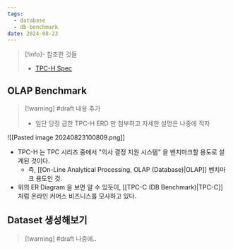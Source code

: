 ```yaml
---
tags:
  - database
  - db-benchmark
date: 2024-08-23
---
```

> [!info]- 참조한 것들
> - [TPC-H Spec](https://www.tpc.org/tpc_documents_current_versions/pdf/tpc-h_v2.17.1.pdf)

## OLAP Benchmark

> [!warning] #draft 내용 추가
> - 일단 당장 급한 TPC-H ERD 만 첨부하고 자세한 설명은 나중에 적자

![[Pasted image 20240823100809.png]]

- TPC-H 는 TPC 시리즈 중에서 "의사 결정 지원 시스템" 을 벤치마크할 용도로 설계된 것이다.
	- 즉, [[On-Line Analytical Processing, OLAP (Database)|OLAP]] 벤치마크 용도인 것.
- 위의 ER Diagram 을 보면 알 수 있듯이, [[TPC-C (DB Benchmark)|TPC-C]] 처럼 온라인 커머스 비즈니스를 모사하고 있다.

## Dataset 생성해보기

> [!warning] #draft 나중에..